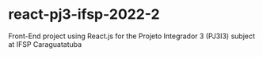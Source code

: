 # react-pj3-ifsp-2022-2
Front-End project using React.js for the Projeto Integrador 3 (PJ3I3) subject at IFSP Caraguatatuba
